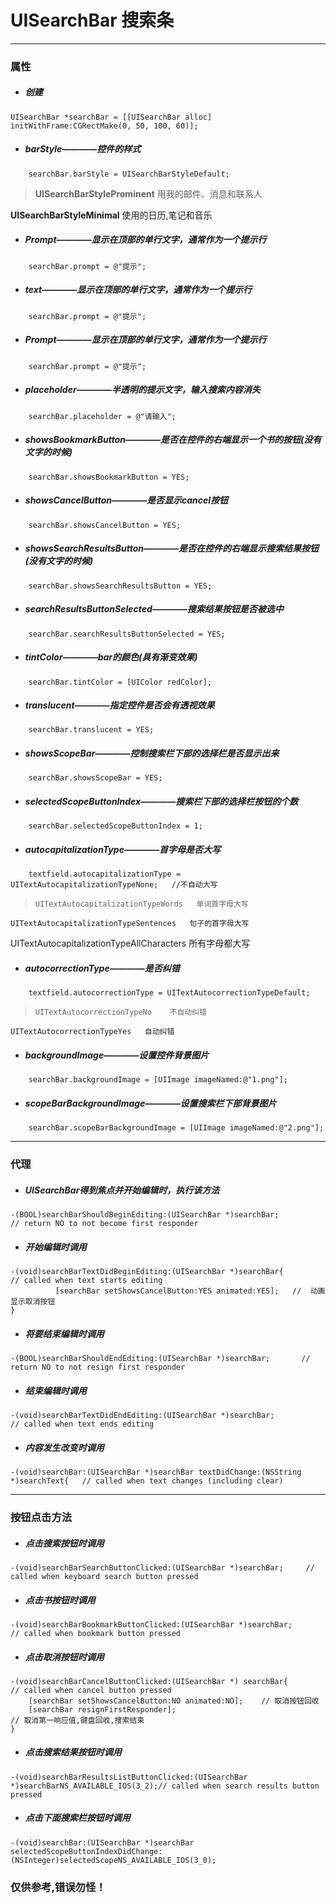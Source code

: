 # UISearchBar 搜索条
***
### 属性
- ##### 创建
```
UISearchBar *searchBar = [[UISearchBar alloc] initWithFrame:CGRectMake(0, 50, 100, 60)]; 
```

- ##### barStyle————控件的样式
```
    searchBar.barStyle = UISearchBarStyleDefault;
```
> **UISearchBarStyleProminent** 用我的邮件、消息和联系人
> 
**UISearchBarStyleMinimal** 使用的日历,笔记和音乐


- ##### Prompt————显示在顶部的单行文字，通常作为一个提示行
```
    searchBar.prompt = @"提示";
```

- ##### text————显示在顶部的单行文字，通常作为一个提示行
```
    searchBar.prompt = @"提示";
```

- ##### Prompt————显示在顶部的单行文字，通常作为一个提示行
```
    searchBar.prompt = @"提示";
```

- ##### placeholder————半透明的提示文字，输入搜索内容消失
```
    searchBar.placeholder = @"请输入";
```

- ##### showsBookmarkButton————是否在控件的右端显示一个书的按钮(没有文字的时候)
```
    searchBar.showsBookmarkButton = YES;
```

- ##### showsCancelButton————是否显示cancel按钮
```
    searchBar.showsCancelButton = YES;
```

- ##### showsSearchResultsButton————是否在控件的右端显示搜索结果按钮(没有文字的时候)
```
    searchBar.showsSearchResultsButton = YES;
```

- ##### searchResultsButtonSelected————搜索结果按钮是否被选中
```
    searchBar.searchResultsButtonSelected = YES;
```

- ##### tintColor————bar的颜色(具有渐变效果)
```
    searchBar.tintColor = [UIColor redColor];
```
- ##### translucent————指定控件是否会有透视效果
```
    searchBar.translucent = YES;
```

- ##### showsScopeBar————控制搜索栏下部的选择栏是否显示出来
```
    searchBar.showsScopeBar = YES;
```

- ##### selectedScopeButtonIndex————搜索栏下部的选择栏按钮的个数
```
    searchBar.selectedScopeButtonIndex = 1;
```

- ##### autocapitalizationType————首字母是否大写
```
    textfield.autocapitalizationType = UITextAutocapitalizationTypeNone;   //不自动大写
```
>     UITextAutocapitalizationTypeWords   单词首字母大写
>
    UITextAutocapitalizationTypeSentences   句子的首字母大写
> 
   UITextAutocapitalizationTypeAllCharacters   所有字母都大写

- ##### autocorrectionType————是否纠错
```
    textfield.autocorrectionType = UITextAutocorrectionTypeDefault;
```
>     UITextAutocorrectionTypeNo    不自动纠错
>
    UITextAutocorrectionTypeYes   自动纠错

- ##### backgroundImage————设置控件背景图片
```
    searchBar.backgroundImage = [UIImage imageNamed:@"1.png"];
```

- ##### scopeBarBackgroundImage————设置搜索栏下部背景图片
```
    searchBar.scopeBarBackgroundImage = [UIImage imageNamed:@"2.png"];
```

***
### 代理
- ##### UISearchBar得到焦点并开始编辑时，执行该方法
```
-(BOOL)searchBarShouldBeginEditing:(UISearchBar *)searchBar;           // return NO to not become first responder
```

- ##### 开始编辑时调用
```
-(void)searchBarTextDidBeginEditing:(UISearchBar *)searchBar{          // called when text starts editing
          [searchBar setShowsCancelButton:YES animated:YES];   //  动画显示取消按钮
}
```

- ##### 将要结束编辑时调用
```
-(BOOL)searchBarShouldEndEditing:(UISearchBar *)searchBar;       // return NO to not resign first responder
```

- ##### 结束编辑时调用
```
-(void)searchBarTextDidEndEditing:(UISearchBar *)searchBar;            // called when text ends editing
```

- ##### 内容发生改变时调用
```
-(void)searchBar:(UISearchBar *)searchBar textDidChange:(NSString *)searchText{   // called when text changes (including clear)
```

***
### 按钮点击方法
- ##### 点击搜索按钮时调用
```
-(void)searchBarSearchButtonClicked:(UISearchBar *)searchBar;     // called when keyboard search button pressed
```

- ##### 点击书按钮时调用
```
-(void)searchBarBookmarkButtonClicked:(UISearchBar *)searchBar;        // called when bookmark button pressed
```

- ##### 点击取消按钮时调用
```
-(void)searchBarCancelButtonClicked:(UISearchBar *) searchBar{           // called when cancel button pressed
    [searchBar setShowsCancelButton:NO animated:NO];    // 取消按钮回收
    [searchBar resignFirstResponder];                                // 取消第一响应值,键盘回收,搜索结束
}
```

- ##### 点击搜索结果按钮时调用
```
-(void)searchBarResultsListButtonClicked:(UISearchBar *)searchBarNS_AVAILABLE_IOS(3_2);// called when search results button pressed
```

- ##### 点击下面搜索栏按钮时调用
```
-(void)searchBar:(UISearchBar *)searchBar selectedScopeButtonIndexDidChange:(NSInteger)selectedScopeNS_AVAILABLE_IOS(3_0);
```

### 仅供参考,错误勿怪！
